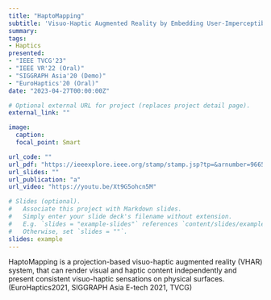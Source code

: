 ```yaml
---
title: "HaptoMapping"
subtitle: 'Visuo-Haptic Augmented Reality by Embedding User-Imperceptible Tactile Display Control Signals in a Projected Image'
summary: 
tags:
- Haptics
presented: 
- "IEEE TVCG'23"
- "IEEE VR'22 (Oral)"
- "SIGGRAPH Asia'20 (Demo)"
- "EuroHaptics'20 (Oral)"
date: "2023-04-27T00:00:00Z"

# Optional external URL for project (replaces project detail page).
external_link: ""

image:
  caption: 
  focal_point: Smart

url_code: ""
url_pdf: "https://ieeexplore.ieee.org/stamp/stamp.jsp?tp=&arnumber=9665216"
url_slides: ""
url_publication: "a"
url_video: "https://youtu.be/Xt9G5ohcn5M"

# Slides (optional).
#   Associate this project with Markdown slides.
#   Simply enter your slide deck's filename without extension.
#   E.g. `slides = "example-slides"` references `content/slides/example-slides.md`.
#   Otherwise, set `slides = ""`.
slides: example
---
```

HaptoMapping is a projection-based visuo-haptic augmented reality (VHAR) system, that can render visual and haptic content independently and present consistent visuo-haptic sensations on physical surfaces. <br>
(EuroHaptics2021, SIGGRAPH Asia E-tech 2021, TVCG)